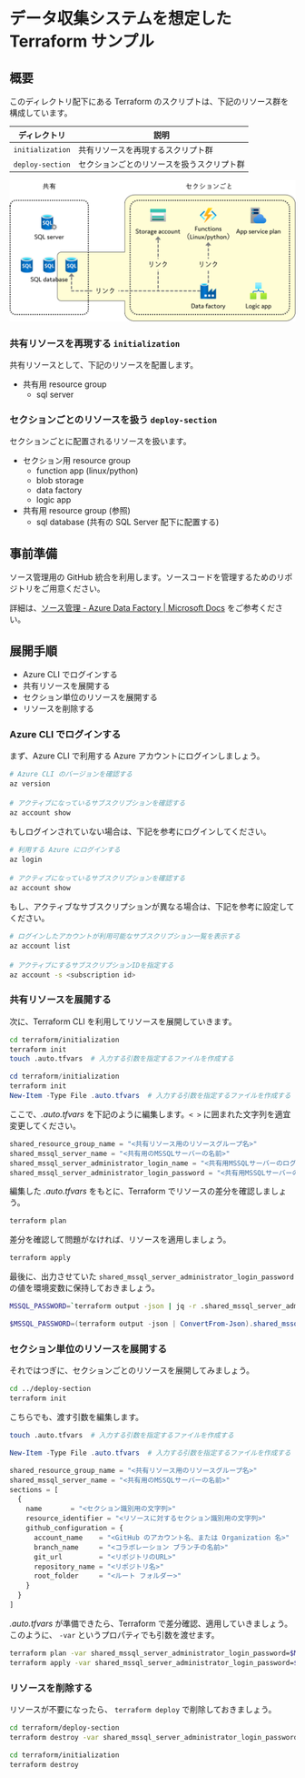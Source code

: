 # データ収集システムを想定した Terraform サンプル

## 概要

このディレクトリ配下にある Terraform のスクリプトは、下記のリソース群を構成しています。

| ディレクトリ | 説明 |
|----|----|
| `initialization` | 共有リソースを再現するスクリプト群 |
| `deploy-section` | セクションごとのリソースを扱うスクリプト群 |

![構成図](./docs/images/composition.png)

### 共有リソースを再現する `initialization`

共有リソースとして、下記のリソースを配置します。

- 共有用 resource group
  - sql server

### セクションごとのリソースを扱う `deploy-section`

セクションごとに配置されるリソースを扱います。

- セクション用 resource group
  - function app (linux/python)
  - blob storage
  - data factory
  - logic app
- 共有用 resource group (参照)
  - sql database (共有の SQL Server 配下に配置する)

## 事前準備

ソース管理用の GitHub 統合を利用します。ソースコードを管理するためのリポジトリをご用意ください。

詳細は、[ソース管理 - Azure Data Factory | Microsoft Docs](https://docs.microsoft.com/ja-jp/azure/data-factory/source-control) をご参考ください。

## 展開手順

- Azure CLI でログインする
- 共有リソースを展開する
- セクション単位のリソースを展開する
- リソースを削除する

### Azure CLI でログインする

まず、Azure CLI で利用する Azure アカウントにログインしましょう。

```bash
# Azure CLI のバージョンを確認する
az version

# アクティブになっているサブスクリプションを確認する
az account show
```

もしログインされていない場合は、下記を参考にログインしてください。

```bash
# 利用する Azure にログインする
az login

# アクティブになっているサブスクリプションを確認する
az account show
```

もし、アクティブなサブスクリプションが異なる場合は、下記を参考に設定してください。

```bash
# ログインしたアカウントが利用可能なサブスクリプション一覧を表示する
az account list

# アクティブにするサブスクリプションIDを指定する
az account -s <subscription id>
```

### 共有リソースを展開する

次に、Terraform CLI を利用してリソースを展開していきます。

```bash
cd terraform/initialization
terraform init
touch .auto.tfvars  # 入力する引数を指定するファイルを作成する
```
```powershell
cd terraform/initialization
terraform init
New-Item -Type File .auto.tfvars  # 入力する引数を指定するファイルを作成する
```

ここで、_.auto.tfvars_ を下記のように編集します。`< >` に囲まれた文字列を適宜変更してください。

```tf
shared_resource_group_name = "<共有リソース用のリソースグループ名>"
shared_mssql_server_name = "<共有用のMSSQLサーバーの名前>"
shared_mssql_server_administrator_login_name = "<共有用MSSQLサーバーのログインユーザー名>"
shared_mssql_server_administrator_login_password = "<共有用MSSQLサーバーのログインパスワード>"
```

編集した _.auto.tfvars_ をもとに、Terraform でリソースの差分を確認しましょう。

```bash
terraform plan
```

差分を確認して問題がなければ、リソースを適用しましょう。

```bash
terraform apply
```

最後に、出力させていた `shared_mssql_server_administrator_login_password` の値を環境変数に保持しておきましょう。

```bash
MSSQL_PASSWORD=`terraform output -json | jq -r .shared_mssql_server_administrator_login_password.value`
```
```powershell
$MSSQL_PASSWORD=(terraform output -json | ConvertFrom-Json).shared_mssql_server_administrator_login_password.value
```

### セクション単位のリソースを展開する

それではつぎに、セクションごとのリソースを展開してみましょう。

```bash
cd ../deploy-section
terraform init
```

こちらでも、渡す引数を編集します。

```bash
touch .auto.tfvars  # 入力する引数を指定するファイルを作成する
```
```powershell
New-Item -Type File .auto.tfvars  # 入力する引数を指定するファイルを作成する
```

```tf
shared_resource_group_name = "<共有リソース用のリソースグループ名>"
shared_mssql_server_name = "<共有用のMSSQLサーバーの名前>"
sections = [
  {
    name       = "<セクション識別用の文字列>"
    resource_identifier = "<リソースに対するセクション識別用の文字列>"
    github_configuration = {
      account_name    = "<GitHub のアカウント名、または Organization 名>"
      branch_name     = "<コラボレーション ブランチの名前>"
      git_url         = "<リポジトリのURL>"
      repository_name = "<リポジトリ名>"
      root_folder     = "<ルート フォルダー>"
    }
  }
]
```

_.auto.tfvars_ が準備できたら、Terraform で差分確認、適用していきましょう。このように、 `-var` というプロパティでも引数を渡せます。

```bash
terraform plan -var shared_mssql_server_administrator_login_password=$MSSQL_PASSWORD
terraform apply -var shared_mssql_server_administrator_login_password=$MSSQL_PASSWORD
```

### リソースを削除する

リソースが不要になったら、 `terraform deploy` で削除しておきましょう。

```bash
cd terraform/deploy-section
terraform destroy -var shared_mssql_server_administrator_login_password=$MSSQL_PASSWORD
```

```bash
cd terraform/initialization
terraform destroy
```